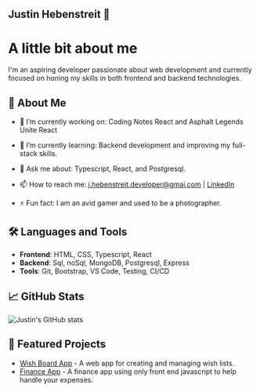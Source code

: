 ## Justin Hebenstreit 👋

# A little bit about me

I'm an aspiring developer passionate about web development and currently focused on honing my skills in both frontend and backend technologies. 

## 🚀 About Me

- 🔭 I’m currently working on: Coding Notes React and Asphalt Legends Unite React
- 🌱 I’m currently learning: Backend development and improving my full-stack skills.
- 💬 Ask me about: Typescript, React, and Postgresql.
- 📫 How to reach me: [j.hebenstreit.developer@gmai.com](mailto:j.hebenstreit.developer@gmail.com) | [LinkedIn]()

- ⚡ Fun fact: I am an avid gamer and used to be a photographer.

## 🛠️ Languages and Tools

- **Frontend**: HTML, CSS, Typescript, React
- **Backend**: Sql, noSql, MongoDB, Postgresql, Express
- **Tools**: Git, Bootstrap, VS Code, Testing, CI/CD

## 📈 GitHub Stats

![Justin's GitHub stats](https://github-readme-stats.vercel.app/api?username=JHebenstreit48&show_icons=true&theme=radical)


## 📌 Featured Projects

- [Wish Board App](https://github.com/bryceberczik/wishlist-board) - A web app for creating and managing wish lists.
- [Finance App](https://github.com/bryceberczik/project-c) - A finance app using only front end javascript to help handle your expenses.

<!--
**JHebenstreit48/JHebenstreit48** is a ✨ _special_ ✨ repository because its `README.md` (this file) appears on your GitHub profile.

Here are some ideas to get you started:

- 🔭 I’m currently working on ...
- 🌱 I’m currently learning ...
- 👯 I’m looking to collaborate on ...
- 🤔 I’m looking for help with ...
- 💬 Ask me about ...
- 📫 How to reach me: ...
- ⚡ Fun fact: ...
-->
